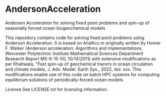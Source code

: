 # AndersonAcceleration
Anderson Acceleration for solving fixed point problems and spin-up of seasonally forced ocean biogeochemical models

This repository contains code for solving fixed point problems using Anderson Acceleration. It is based on 
AndAcc.m originally written by Homer F. Walker (Anderson acceleration: Algorithms and implementations, 
Worcester Polytechnic Institute Mathematical Sciences Department Research Report MS-6-15-50, 10/14/2011) 
with extensive modifications as per Khatiwala, "Fast spin-up of geochemical tracers in ocean circulation 
and climate models, J. Adv. Model. Earth Sys., 2022, doi: xxx. This modifications enable use of this code 
on batch HPC systems for computing equilibrium solutions of periodically-forced ocean models. 

License
See LICENSE.txt for licensing information.
